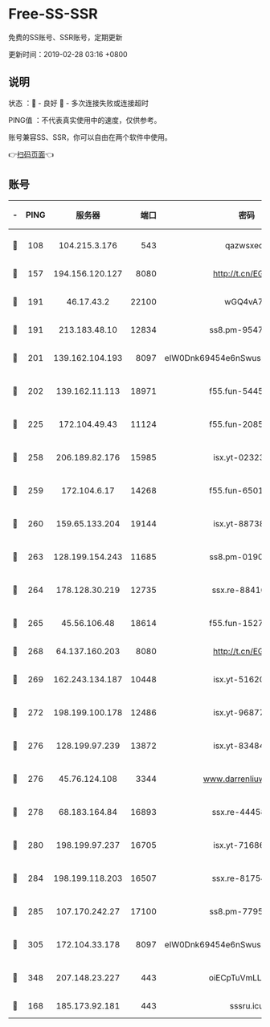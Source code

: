 # Free-SS-SSR

免费的SS账号、SSR账号，定期更新

更新时间：2019-02-28 03:16 +0800

## 说明

状态     ：🙂 - 良好 🙁 - 多次连接失败或连接超时

PING值   ：不代表真实使用中的速度，仅供参考。

账号兼容SS、SSR，你可以自由在两个软件中使用。

👉[扫码页面](https://liesauer.github.io/free-ss-ssr.github.io/)👈

## 账号

|-|PING|服务器|端口|密码|加密方式|区域|
|:----:|:----:|:-----:|-----:|:----:|:----:|:----:|
|🙂|108|104.215.3.176|543|qazwsxedc|aes-256-gcm|JP|
|🙂|157|194.156.120.127|8080|http://t.cn/EGJIyrl|rc4-md5|RU|
|🙂|191|46.17.43.2|22100|wGQ4vA7D|aes-256-gcm|RU|
|🙂|191|213.183.48.10|12834|ss8.pm-95470705|rc4-md5|RU|
|🙂|201|139.162.104.193|8097|eIW0Dnk69454e6nSwuspv9DmS201tQ0D|aes-256-cfb|JP|
|🙂|202|139.162.11.113|18971|f55.fun-54452704|aes-256-cfb|SG|
|🙂|225|172.104.49.43|11124|f55.fun-20858205|aes-256-cfb|SG|
|🙂|258|206.189.82.176|15985|isx.yt-02323158|aes-256-cfb|SG|
|🙂|259|172.104.6.17|14268|f55.fun-65015566|aes-256-cfb|US|
|🙂|260|159.65.133.204|19144|isx.yt-88738711|aes-256-cfb|SG|
|🙂|263|128.199.154.243|11685|ss8.pm-01906462|aes-256-cfb|SG|
|🙂|264|178.128.30.219|12735|ssx.re-88416834|aes-256-cfb|SG|
|🙂|265|45.56.106.48|18614|f55.fun-15279736|aes-256-cfb|US|
|🙂|268|64.137.160.203|8080|http://t.cn/EGJIyrl|rc4-md5|CA|
|🙂|269|162.243.134.187|10448|isx.yt-51620618|aes-256-cfb|US|
|🙂|272|198.199.100.178|12486|isx.yt-96877490|aes-256-cfb|US|
|🙂|276|128.199.97.239|13872|isx.yt-83484213|aes-256-cfb|SG|
|🙂|276|45.76.124.108|3344|www.darrenliuwei.com|aes-256-cfb|AU|
|🙂|278|68.183.164.84|16893|ssx.re-44458033|aes-256-cfb|US|
|🙂|280|198.199.97.237|16705|isx.yt-71686489|aes-256-cfb|US|
|🙂|284|198.199.118.203|16507|ssx.re-81754626|aes-256-cfb|US|
|🙂|285|107.170.242.27|17100|ss8.pm-77954051|aes-256-cfb|US|
|🙂|305|172.104.33.178|8097|eIW0Dnk69454e6nSwuspv9DmS201tQ0D|aes-256-cfb|SG|
|🙂|348|207.148.23.227|443|oiECpTuVmLLxk4Ts|aes-256-cfb|US|
|🙁|168|185.173.92.181|443|sssru.icu|rc4-md5|RU|
